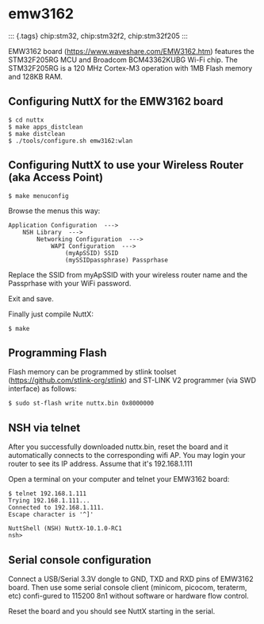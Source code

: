 emw3162
=======

::: {.tags}
chip:stm32, chip:stm32f2, chip:stm32f205
:::

EMW3162 board (<https://www.waveshare.com/EMW3162.htm>) features the
STM32F205RG MCU and Broadcom BCM43362KUBG Wi-Fi chip. The STM32F205RG is
a 120 MHz Cortex-M3 operation with 1MB Flash memory and 128KB RAM.

Configuring NuttX for the EMW3162 board
---------------------------------------

    $ cd nuttx
    $ make apps_distclean
    $ make distclean
    $ ./tools/configure.sh emw3162:wlan

Configuring NuttX to use your Wireless Router (aka Access Point)
----------------------------------------------------------------

    $ make menuconfig

Browse the menus this way:

    Application Configuration  --->
        NSH Library  --->
            Networking Configuration  --->
                WAPI Configuration  --->
                    (myApSSID) SSID
                    (mySSIDpassphrase) Passprhase

Replace the SSID from myApSSID with your wireless router name and the
Passprhase with your WiFi password.

Exit and save.

Finally just compile NuttX:

    $ make

Programming Flash
-----------------

Flash memory can be programmed by stlink toolset
(<https://github.com/stlink-org/stlink>) and ST-LINK V2 programmer (via
SWD interface) as follows:

    $ sudo st-flash write nuttx.bin 0x8000000

NSH via telnet
--------------

After you successfully downloaded nuttx.bin, reset the board and it
automatically connects to the corresponding wifi AP. You may login your
router to see its IP address. Assume that it\'s 192.168.1.111

Open a terminal on your computer and telnet your EMW3162 board:

    $ telnet 192.168.1.111
    Trying 192.168.1.111...
    Connected to 192.168.1.111.
    Escape character is '^]'

    NuttShell (NSH) NuttX-10.1.0-RC1
    nsh>

Serial console configuration
----------------------------

Connect a USB/Serial 3.3V dongle to GND, TXD and RXD pins of EMW3162
board. Then use some serial console client (minicom, picocom, teraterm,
etc) confi-gured to 115200 8n1 without software or hardware flow
control.

Reset the board and you should see NuttX starting in the serial.
